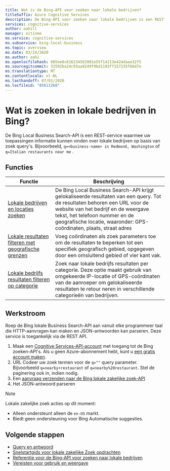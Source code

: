 ```yaml
---
title: Wat is de Bing-API voor zoeken naar lokale bedrijven?
titleSuffix: Azure Cognitive Services
description: De Bing-API voor zoeken naar lokale bedrijven is een RESTful-service waarmee uw toepassingen informatie over lokale plaatsen en bedrijven kunnen vinden op basis van zoekquery's.
services: cognitive-services
author: aahill
manager: nitinme
ms.service: cognitive-services
ms.subservice: bing-local-business
ms.topic: overview
ms.date: 03/24/2020
ms.author: aahi
ms.openlocfilehash: 685ee0c616234563981e55f14213e424daae32f5
ms.sourcegitcommit: 32592ba24c93aa9249f9bd1193ff157235f66d7e
ms.translationtype: MT
ms.contentlocale: nl-NL
ms.lasthandoff: 07/01/2020
ms.locfileid: "85611268"
---
```

# <a name="what-is-bing-local-business-search"></a>Wat is zoeken in lokale bedrijven in Bing?
De Bing Local Business Search-API is een REST-service waarmee uw toepassingen informatie kunnen vinden over lokale bedrijven op basis van zoek query's. Bijvoorbeeld, `q=<business-name> in Redmond, Washington` of `q=Italian restaurants near me` . 

## <a name="features"></a>Functies
| Functie | Beschrijving |  
| -- | -- | 
| [Lokale bedrijven en locaties zoeken](quickstarts/local-quickstart.md) | De Bing Local Business Search-API krijgt gelokaliseerde resultaten van een query. Tot de resultaten behoren een URL voor de website van het bedrijf en de weergave tekst, het telefoon nummer en de geografische locatie, waaronder: GPS-coördinaten, plaats, straat adres |  
| [Lokale resultaten filteren met geografische grenzen](specify-geographic-search.md) | Voeg coördinaten als zoek parameters toe om de resultaten te beperken tot een specifiek geografisch gebied, opgegeven door een omsluitend gebied of vier kant vak. | 
| [Lokale bedrijfs resultaten filteren op categorie](local-categories.md) | Zoek naar lokale bedrijfs resultaten per categorie. Deze optie maakt gebruik van omgekeerde IP-locatie of GPS-coördinaten van de aanroeper om gelokaliseerde resultaten te retour neren in verschillende categorieën van bedrijven.|

## <a name="workflow"></a>Werkstroom
Roep de Bing lokale Business Search-API aan vanuit elke programmeer taal die HTTP-aanvragen kan maken en JSON-antwoorden kan parseren. Deze service is toegankelijk via de REST API.
 
1. Maak een [Cognitive Services-API-account](https://docs.microsoft.com/azure/cognitive-services/cognitive-services-apis-create-account) met toegang tot de Bing zoeken-API's. Als u geen Azure-abonnement hebt, kunt u [een gratis account maken](https://azure.microsoft.com/free/cognitive-services/).   
2. URL Codeer uw zoek termen voor de `q=""` query parameter. Bijvoorbeeld `q=nearby+restaurant` of `q=nearby%20restaurant`. Stel de paginering ook in, indien nodig. 
3. Een [aanvraag verzenden naar de Bing lokale zakelijke zoek-API](quickstarts/local-quickstart.md) 
4. Het JSON-antwoord parseren 

> [!NOTE]
> Lokale zakelijke zoek acties op dit moment: 
> * Alleen ondersteunt alleen de `en-US` markt. 
> * Biedt geen ondersteuning voor Bing Automatische suggesties. 

## <a name="next-steps"></a>Volgende stappen
- [Query en antwoord](local-search-query-response.md)
- [Snelstartgids voor lokale zakelijke Zoek opdrachten](quickstarts/local-quickstart.md)
- [Referentie voor de Bing-API voor zoeken naar lokale bedrijven](local-search-reference.md)
- [Vereisten voor gebruik en weergave](use-display-requirements.md)

